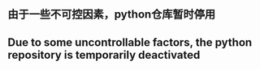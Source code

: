 由于一些不可控因素，python仓库暂时停用
---
Due to some uncontrollable factors, the python repository is temporarily deactivated
---
